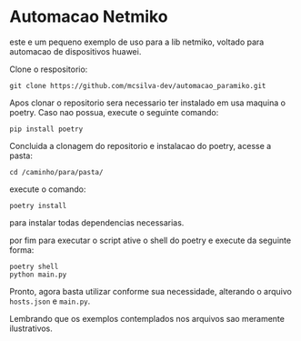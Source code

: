 # Automacao Netmiko

este e um pequeno exemplo de uso para a lib netmiko, voltado para automacao de dispositivos huawei. 

Clone o respositorio:
```
git clone https://github.com/mcsilva-dev/automacao_paramiko.git
```

Apos clonar o repositorio sera necessario ter instalado em usa maquina o poetry. Caso nao possua, execute o seguinte comando:

```
pip install poetry
```

Concluida a clonagem do repositorio e instalacao do poetry, acesse a pasta:
```
cd /caminho/para/pasta/
```

execute o comando:
```
poetry install
```
para instalar todas dependencias necessarias.

por fim para executar o script ative o shell do poetry e execute da seguinte forma:
```
poetry shell
python main.py
```

Pronto, agora basta utilizar conforme sua necessidade, alterando o arquivo ```hosts.json``` e ```main.py```. 

Lembrando que os exemplos contemplados nos arquivos sao meramente ilustrativos.